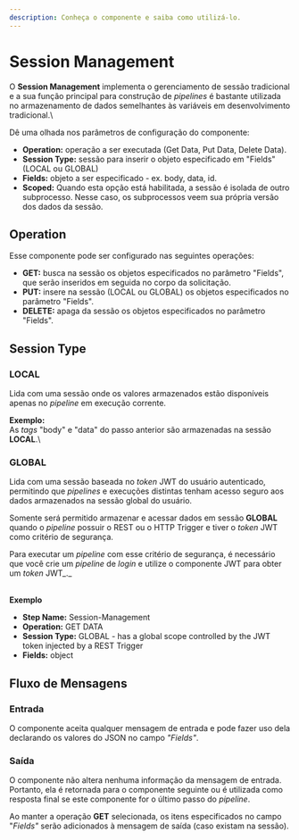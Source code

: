 ```yaml
---
description: Conheça o componente e saiba como utilizá-lo.
---
```


# Session Management

O **Session Management** implementa o gerenciamento de sessão tradicional e a sua função principal para construção de _pipelines_ é bastante utilizada no armazenamento de dados semelhantes às variáveis em desenvolvimento tradicional.\


Dê uma olhada nos parâmetros de configuração do componente:

* **Operation:** operação a ser executada (Get Data, Put Data, Delete Data).
* **Session Type:** sessão para inserir o objeto especificado em "Fields" (LOCAL ou GLOBAL)
* **Fields:** objeto a ser especificado - ex. body, data, id.
* **Scoped:** Quando esta opção está habilitada, a sessão é isolada de outro subprocesso. Nesse caso, os subprocessos veem sua própria versão dos dados da sessão.

## **Operation**

Esse componente pode ser configurado nas seguintes operações:

* **GET:** busca na sessão os objetos especificados no parâmetro "Fields", que serão inseridos em seguida no corpo da solicitação.&#x20;
* **PUT:** insere na sessão (LOCAL ou GLOBAL) os objetos especificados no parâmetro "Fields".
* **DELETE:** apaga da sessão os objetos especificados no parâmetro "Fields".

## **Session Type**

### LOCAL <a href="#local" id="local"></a>

Lida com uma sessão onde os valores armazenados estão disponíveis apenas no _pipeline_ em execução corrente.               &#x20;

**Exemplo:**\
As _tags_ "body" e "data" do passo anterior são armazenadas na sessão **LOCAL**.\


### GLOBAL <a href="#global" id="global"></a>

Lida com uma sessão baseada no _token_ JWT do usuário autenticado, permitindo que _pipelines_ e execuções distintas tenham acesso seguro aos dados armazenados na sessão global do usuário.

Somente será permitido armazenar e acessar dados em sessão **GLOBAL** quando o _pipeline_ possuir o REST ou o HTTP Trigger e tiver o _token_ JWT como critério de segurança.

Para executar um _pipeline_ com esse critério de segurança, é necessário que você crie um _pipeline_ de _login_ e utilize o componente JWT para obter um _token_ JWT_._

&#x20;        \
**Exemplo**

* **Step Name:** Session-Management
* **Operation:** GET DATA
* **Session Type:** GLOBAL - has a global scope controlled by the JWT token injected by a REST Trigger
* **Fields:** object

## Fluxo de Mensagens <a href="#fluxo-de-mensagens" id="fluxo-de-mensagens"></a>

### Entrada <a href="#entrada" id="entrada"></a>

O componente aceita qualquer mensagem de entrada e pode fazer uso dela declarando os valores do JSON no campo _"Fields"_.

### Saída <a href="#sada" id="sada"></a>

O componente não altera nenhuma informação da mensagem de entrada. Portanto, ela é retornada para o componente seguinte ou é utilizada como resposta final se este componente for o último passo do _pipeline_.&#x20;

Ao manter a operação **GET** selecionada, os itens especificados no campo "_Fields"_ serão adicionados à mensagem de saída (caso existam na sessão).
